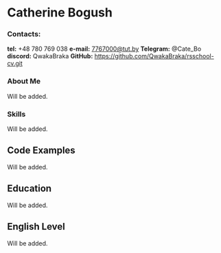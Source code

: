 # Catherine Bogush
### Contacts:
**tel:** +48 780 769 038
**e-mail:** 7767000@tut.by
**Telegram:** @Cate_Bo
**discord:** QwakaBraka
**GitHub:** https://github.com/QwakaBraka/rsschool-cv.git
### About Me
Will be added.
### Skills
Will be added.
## Code Examples
Will be added.
## Education
Will be added.
## English Level
Will be added.

